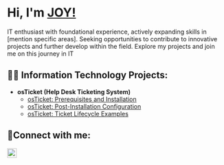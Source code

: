 <h1>Hi, I'm <a href= "https://linkedin.com/in/Joy-Barnes">JOY!</a> </h1>

IT enthusiast with foundational experience, actively expanding skills in [mention specific areas]. Seeking opportunities to contribute to innovative projects and further develop within the field. Explore my projects and join me on this journey in IT

<h2>👨‍💻 Information Technology Projects:</h2>

- <b>osTicket (Help Desk Ticketing System)</b>
  - [osTicket: Prerequisites and Installation](https://github.com/barnesjoye/osticket-prereqs)
  - [osTicket: Post-Installation Configuration](https://github.com/barnesjoye/post-install-config)
  - [osTicket: Ticket Lifecycle Examples](https://github.com/barnesjoye/ticket-lifecycle)

<h2>🤳Connect with me:</h2>

[<img align="left" alt="Josh | LinkedIn" width="22px" src="https://cdn.jsdelivr.net/npm/simple-icons@v3/icons/linkedin.svg" />][linkedin]


[instagram]: https://www.instagram.com/
[linkedin]: https://linkedin.com/in/
